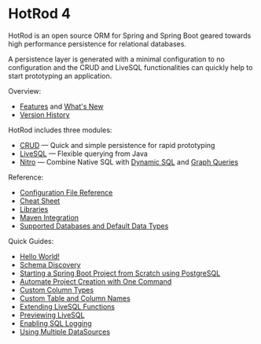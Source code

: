 # HotRod 4

HotRod is an open source ORM for Spring and Spring Boot geared towards high performance persistence for relational databases.

A persistence layer is generated with a minimal configuration to no configuration and the CRUD and LiveSQL functionalities
can quickly help to start prototyping an application.

Overview:

- [Features](./features.md) and [What's New](./whats-new.md)
- [Version History](../version-history.md)

HotRod includes three modules:

- [CRUD](crud/README.md) &mdash; Quick and simple persistence for rapid prototyping
- [LiveSQL](livesql/README.md) &mdash; Flexible querying from Java
- [Nitro](nitro/README.md) &mdash; Combine Native SQL with [Dynamic SQL](nitro/nitro-dynamic-sql.md) and [Graph Queries](nitro/nitro-graph-selects.md)

Reference:

- [Configuration File Reference](config/README.md)
- [Cheat Sheet](./cheat-sheet.md)
- [Libraries](config/libraries.md)
- [Maven Integration](maven/README.md)
- [Supported Databases and Default Data Types](config/supported-databases.md)

Quick Guides:

- [Hello World!](./guides/hello-world.md)
- [Schema Discovery](guides/schema-discovery.md)
- [Starting a Spring Boot Project from Scratch using PostgreSQL](guides/starting-a-maven-project-from-scratch-with-postgresql.md)
- [Automate Project Creation with One Command](maven/maven-arquetype.md)
- [Custom Column Types](guides/mapping-column-types.md)
- [Custom Table and Column Names](guides/mapping-table-and-column-names.md)
- [Extending LiveSQL Functions](livesql/extending-livesql-functions.md)
- [Previewing LiveSQL](./livesql/previewing-livesql.md)
- [Enabling SQL Logging](./guides/enabling-sql-logging.md)
- [Using Multiple DataSources](./guides/using-multiple-datasources.md)

